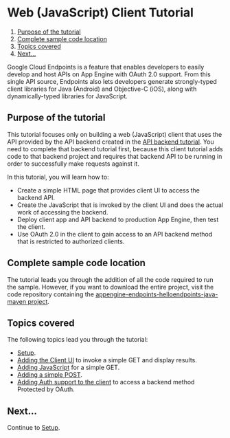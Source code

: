 # Web (JavaScript) Client Tutorial

  

1.  [Purpose of the tutorial](#purpose_of_the_tutorial)
2.  [Complete sample code location](#complete_sample_code_location)
3.  [Topics covered](#topics_covered)
4.  [Next...](#next)

Google Cloud Endpoints is a feature that enables developers to easily develop and host APIs on App Engine with OAuth 2.0 support. From this single API source, Endpoints also lets developers generate strongly-typed client libraries for Java (Android) and Objective-C (iOS), along with dynamically-typed libraries for JavaScript.

## Purpose of the tutorial

This tutorial focuses only on building a web (JavaScript) client that uses the API provided by the API backend created in the [API backend tutorial](https://web.archive.org/web/20160425095256/https://cloud.google.com/appengine/docs/java/endpoints/getstarted/backend). You need to complete that backend tutorial first, because this client tutorial adds code to that backend project and requires that backend API to be running in order to successfully make requests against it.

In this tutorial, you will learn how to:

-   Create a simple HTML page that provides client UI to access the backend API.
-   Create the JavaScript that is invoked by the client UI and does the actual work of accessing the backend.
-   Deploy client app and API backend to production App Engine, then test the client.
-   Use OAuth 2.0 in the client to gain access to an API backend method that is restricted to authorized clients.

## Complete sample code location

The tutorial leads you through the addition of all the code required to run the sample. However, if you want to download the entire project, visit the code repository containing the [appengine-endpoints-helloendpoints-java-maven project](https://web.archive.org/web/20160425095256/https://github.com/GoogleCloudPlatform/appengine-endpoints-helloendpoints-java-maven).

## Topics covered

The following topics lead you through the tutorial:

-   [Setup](https://web.archive.org/web/20160425095256/https://cloud.google.com/appengine/docs/java/endpoints/getstarted/clients/js/setup).
-   [Adding the Client UI](https://web.archive.org/web/20160425095256/https://cloud.google.com/appengine/docs/java/endpoints/getstarted/clients/js/client_ui) to invoke a simple GET and display results.
-   [Adding JavaScript](https://web.archive.org/web/20160425095256/https://cloud.google.com/appengine/docs/java/endpoints/getstarted/clients/js/add_javascript) for a simple GET.
-   [Adding a simple POST](https://web.archive.org/web/20160425095256/https://cloud.google.com/appengine/docs/java/endpoints/getstarted/clients/js/add_post).
-   [Adding Auth support to the client](https://web.archive.org/web/20160425095256/https://cloud.google.com/appengine/docs/java/endpoints/getstarted/clients/js/add_auth) to access a backend method Protected by OAuth.

## Next...

Continue to [Setup](https://web.archive.org/web/20160425095256/https://cloud.google.com/appengine/docs/java/endpoints/getstarted/clients/js/setup).
